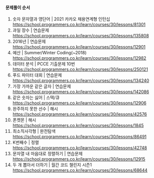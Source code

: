#### 문제풀이 순서

1. 숫자 문자열과 영단어 | 2021 카카오 채용연계형 인턴십 https://school.programmers.co.kr/learn/courses/30/lessons/81301
2. 과일 장수 | 연습문제 https://school.programmers.co.kr/learn/courses/30/lessons/135808
3. 2016년 | 연습문제 https://school.programmers.co.kr/learn/courses/30/lessons/12901
4. 예산 | Summer/Winter Coding(~2018) https://school.programmers.co.kr/learn/courses/30/lessons/12982
5. 데이터 분석 | PCCE 기출문제 10번 https://school.programmers.co.kr/learn/courses/30/lessons/250121
6. 푸드 파이터 대회 | 연습문제 https://school.programmers.co.kr/learn/courses/30/lessons/134240
7. 가장 가까운 같은 글자 | 연습문제 https://school.programmers.co.kr/learn/courses/30/lessons/142086
8. 같은 숫자는 싫어 | 스택/큐 https://school.programmers.co.kr/learn/courses/30/lessons/12906
9. 완주하지 못한 선수 | 해시 https://school.programmers.co.kr/learn/courses/30/lessons/42576
10. 폰켓몬 | 해시 https://school.programmers.co.kr/learn/courses/30/lessons/1845
11. 최소직사각형 | 완전탐색 https://school.programmers.co.kr/learn/courses/30/lessons/86491
12. K번째수 | 정렬 https://school.programmers.co.kr/learn/courses/30/lessons/42748
13. 문자열 내 마음대로 정렬하기 | 연습문제 https://school.programmers.co.kr/learn/courses/30/lessons/12915
14. 두 개 뽑아서 더하기 | 월간 코드 챌린지 시즌1 https://school.programmers.co.kr/learn/courses/30/lessons/68644
